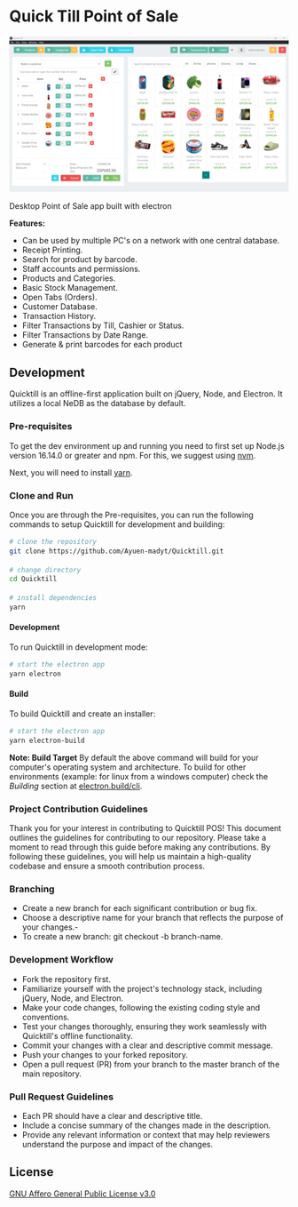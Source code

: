 # Quick Till Point of Sale

![POS](screenshots/quicktill_pos.png)

Desktop Point of Sale app built with electron

**Features:**

- Can be used by multiple PC's on a network with one central database.
- Receipt Printing.
- Search for product by barcode.
- Staff accounts and permissions.
- Products and Categories.
- Basic Stock Management.
- Open Tabs (Orders).
- Customer Database.
- Transaction History.
- Filter Transactions by Till, Cashier or Status.
- Filter Transactions by Date Range.
- Generate & print barcodes for each product

## Development

Quicktill is an offline-first application built on jQuery, Node, and Electron. It utilizes a local NeDB as the database by default.

### Pre-requisites

To get the dev environment up and running you need to first set up Node.js version
16.14.0 or greater and npm. For this, we suggest using
[nvm](https://github.com/nvm-sh/nvm#installing-and-updating).

Next, you will need to install [yarn](https://classic.yarnpkg.com/lang/en/docs/install/#mac-stable).

### Clone and Run

Once you are through the Pre-requisites, you can run the following commands to
setup Quicktill for development and building:

```bash
# clone the repository
git clone https://github.com/Ayuen-madyt/Quicktill.git

# change directory
cd Quicktill

# install dependencies
yarn
```

#### Development

To run Quicktill in development mode:

```bash
# start the electron app
yarn electron
```

#### Build

To build Quicktill and create an installer:

```bash
# start the electron app
yarn electron-build
```

**Note: Build Target**
By default the above command will build for your computer's operating system and
architecture. To build for other environments (example: for linux from a windows
computer) check the _Building_ section at
[electron.build/cli](https://www.electron.build/cli).

### Project Contribution Guidelines

Thank you for your interest in contributing to Quicktill POS! This document outlines the guidelines for contributing to our repository. Please take a moment to read through this guide before making any contributions. By following these guidelines, you will help us maintain a high-quality codebase and ensure a smooth contribution process.

### Branching

- Create a new branch for each significant contribution or bug fix.
- Choose a descriptive name for your branch that reflects the purpose of your changes.-
- To create a new branch: git checkout -b branch-name.

### Development Workflow

- Fork the repository first.
- Familiarize yourself with the project's technology stack, including jQuery, Node, and Electron.
- Make your code changes, following the existing coding style and conventions.
- Test your changes thoroughly, ensuring they work seamlessly with Quicktill's offline functionality.
- Commit your changes with a clear and descriptive commit message.
- Push your changes to your forked repository.
- Open a pull request (PR) from your branch to the master branch of the main repository.

### Pull Request Guidelines

- Each PR should have a clear and descriptive title.
- Include a concise summary of the changes made in the description.
- Provide any relevant information or context that may help reviewers understand the purpose and impact of the changes.


## License

[GNU Affero General Public License v3.0](LICENSE)
